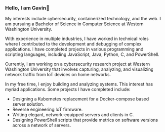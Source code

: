 ### Hello, I am Gavin👋

My interests include cybersecurity, containerized technology, and the web. I am pursuing a Bachelor of Science in Computer Science at Western Washington University. 

With experience in multiple industries, I have worked in technical roles where I contributed to the development and debugging of complex applications. I have completed projects in various programming and scripting languages, including JavaScript, Java, Python, C, and PowerShell.

Currently, I am working on a cybersecurity research project at Western Washington University that involves capturing, analyzing, and visualizing network traffic from IoT devices on home networks.

In my free time, I enjoy building and analyzing systems. This interest has myriad applications. Some projects I have completed include:
* Designing a Kubernetes replacement for a Docker-compose based server solution.
* Reverse engineering IoT firmware.
* Writing elegant, network-equipped servers and clients in C.
* Designing PowerShell scripts that provide metrics on software versions across a network of servers.

